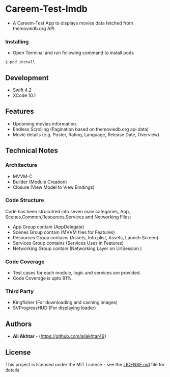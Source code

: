 
# Careem-Test-Imdb
- A Careem-Test App to displays movies data fetched from themoviedb.org API.


### Installing
- Open Terminal and run following command to install pods 
```
$ pod install
```

## Development
- Swift 4.2
- XCode 10.1

## Features
- Upcoming movies information.
- Endless Scrolling (Pagination based on themoviedb.org api data)
- Movie details (e.g. Poster, Rating, Language, Release Date, Overview)


## Technical Notes

### Architecture
- MVVM-C 
- Builder (Module Creation)
- Closure  (View Model to View Bindings)

### Code Structure

Code has been strucutred into seven main categories, App, Scenes,Common,Resources,Services and Networking Files:

- App Group contain (AppDelegate)
- Scenes Group contain (MVVM files for Features)
- Resources Group contains (Assets, Info.plist, Assets, Launch Screen)
- Services Group contains (Services Uses in Features)
- Networking Group contain (Networking Layer on UrlSession )

### Code Coverage
- Test cases for each module, logic and services are provided.
- Code Coverage is upto 81%.

### Third Party
- Kingfisher (For downloading and caching images)
- SVProgressHUD (For displaying loader)


## Authors

* **Ali Akhtar** - (https://github.com/aliakhtar49)

## License

This project is licensed under the MIT License - see the [LICENSE.md](LICENSE.md) file for details


